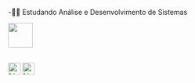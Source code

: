 -‍👨‍💻 Estudando Análise e Desenvolvimento de Sistemas

<p>
  <a href="https://skillicons.dev">
    <img src="https://skillicons.dev/icons?i=html,css,js,sass" width="50" height="50"/>
  </a>
</p>
<br>
<div style="display: inline_block">
   <a href = "mailto:delldev7@gmail.com"><img align="center" height="25" alt="Linkedin" src="https://img.shields.io/badge/Gmail-D14836?style=for-the-badge&logo=gmail&logoColor=white"></a>
 <a href = "https://www.linkedin.com/in/wendeloliveiradev/"> <img align="center" height="25" alt="Linkedin" src="https://img.shields.io/badge/LinkedIn-0077B5?style=for-the-badge&logo=linkedin&logoColor=white"></a>
</div>
